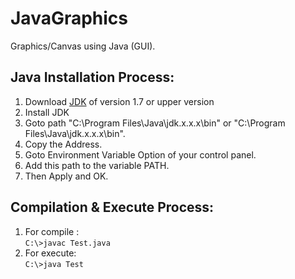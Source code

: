 # JavaGraphics
Graphics/Canvas using Java (GUI).

## Java Installation Process:
  1. Download [JDK](http://www.oracle.com/technetwork/java/javase/downloads/jdk8-downloads-2133151.html) of version 1.7 or upper version
  2. Install JDK
  3. Goto path "C:\\Program Files\Java\jdk.x.x.x\bin" or "C:\\Program Files\Java\jdk.x.x.x\bin".
  4. Copy the Address.
  5. Goto Environment Variable Option of your control panel.
  6. Add this path to the variable PATH.
  7. Then Apply and OK.  

## Compilation & Execute Process:
  1. For compile :  
     ```C:\>javac Test.java```
  2. For execute:  
     ```C:\>java Test```